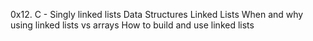 0x12. C - Singly linked lists
Data Structures
Linked Lists
When and why using linked lists vs arrays
How to build and use linked lists
